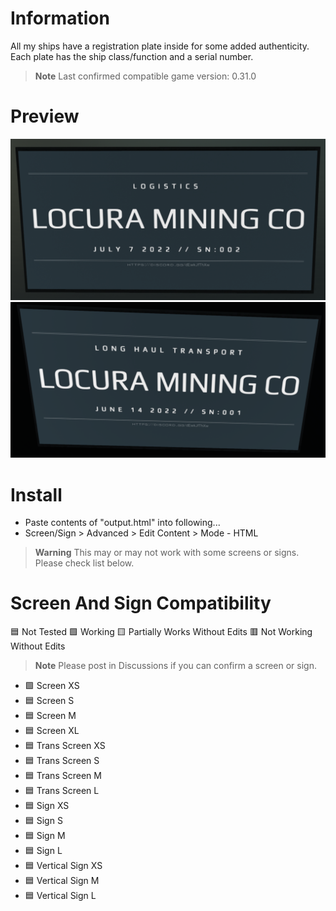 # Information
All my ships have a registration plate inside for some added authenticity. Each plate has the ship class/function and a serial number.
> **Note**
> Last confirmed compatible game version: 0.31.0

# Preview
![Image of Screen](DU-LMC-Ship-Registration-1.png?raw=true)
![Image of Screen](DU-LMC-Ship-Registration-2.png?raw=true)

# Install
- Paste contents of "output.html" into following...
- Screen/Sign > Advanced > Edit Content > Mode - HTML
> **Warning**
> This may or may not work with some screens or signs. Please check list below.

# Screen And Sign Compatibility
:blue_square: Not Tested :green_square: Working :yellow_square: Partially Works Without Edits :red_square: Not Working Without Edits
> **Note**
> Please post in Discussions if you can confirm a screen or sign.
- :green_square: Screen XS
- :blue_square: Screen S
- :blue_square: Screen M
- :blue_square: Screen XL
- :blue_square: Trans Screen XS
- :blue_square: Trans Screen S
- :blue_square: Trans Screen M
- :blue_square: Trans Screen L
- :blue_square: Sign XS
- :blue_square: Sign S
- :blue_square: Sign M
- :blue_square: Sign L
- :blue_square: Vertical Sign XS
- :blue_square: Vertical Sign M
- :blue_square: Vertical Sign L
